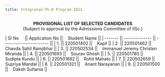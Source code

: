 ```yaml
---
title: Integrated Ph.D Program 2022.
---
```


<center><b>
PROVISIONAL LIST OF SELECTED CANDIDATES</b><br>
 (Subject to approval by the Admissions Committee of IISc.)
</center>


| SI No  &nbsp;&nbsp;&nbsp; || Application No ||&nbsp;&nbsp;&nbsp; Student Name           ||
| ------- || -------------- || ----------------------- ||
| 1.      || 220501402       ||&nbsp;&nbsp;&nbsp; Kapil        ||
| 2.      || 220501462       ||&nbsp;&nbsp;&nbsp; Chavda Sahil Ramjibhai             ||
| 3.      || 220502534       ||&nbsp;&nbsp;&nbsp; Immanuel Jeremy Christen Miranda  ||
| 4.      || 220501693       ||&nbsp;&nbsp;&nbsp; Sourav Ghosh         ||
| 5.      || 220501780       ||&nbsp;&nbsp;&nbsp; Sudipta Kundu          ||
| 6.      || 220501882       ||&nbsp;&nbsp;&nbsp; Rohit Mahato          ||
| 7.      || 220502659       ||&nbsp;&nbsp;&nbsp; Supriya Mandal          ||
| 8.      || 220501321       ||&nbsp;&nbsp;&nbsp; Anant Narayanan          ||
| 9.      || 220501500       ||&nbsp;&nbsp;&nbsp; Daksh Sultania          ||

<br><br>


